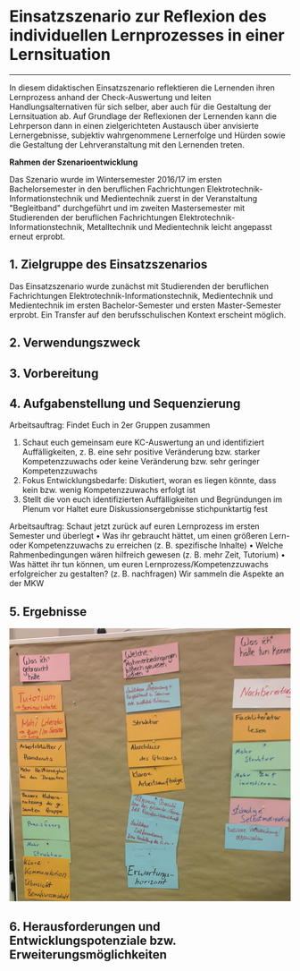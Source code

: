 # Einsatzszenario zur Reflexion des individuellen Lernprozesses in einer Lernsituation

- - -

In diesem didaktischen Einsatzszenario reflektieren die Lernenden ihren Lernprozess anhand der Check-Auswertung und leiten Handlungsalternativen für sich selber, aber auch für die Gestaltung der Lernsituation ab. Auf Grundlage der Reflexionen der Lernenden kann die Lehrperson dann in einen zielgerichteten Austausch über anvisierte Lernergebnisse, subjektiv wahrgenommene Lernerfolge und Hürden sowie die Gestaltung der Lehrveranstaltung mit den Lernenden treten.

**Rahmen der Szenarioentwicklung**

Das Szenario wurde im Wintersemester 2016/17 im ersten Bachelorsemester in den beruflichen Fachrichtungen Elektrotechnik-Informationstechnik und Medientechnik zuerst in der Veranstaltung "Begleitband" durchgeführt und im zweiten Mastersemester mit Studierenden der beruflichen Fachrichtungen Elektrotechnik-Informationstechnik, Metalltechnik und Medientechnik leicht angepasst erneut erprobt. 

## 1. Zielgruppe des Einsatzszenarios
Das Einsatzszenario wurde zunächst mit Studierenden der beruflichen Fachrichtungen Elektrotechnik-Informationstechnik, Medientechnik und Medientechnik im ersten Bachelor-Semester und ersten Master-Semester erprobt. Ein Transfer auf den berufsschulischen Kontext erscheint möglich.

## 2. Verwendungszweck

## 3. Vorbereitung

## 4. Aufgabenstellung und Sequenzierung

Arbeitsauftrag:
Findet Euch in 2er Gruppen zusammen
1. Schaut euch gemeinsam eure KC-Auswertung an und identifiziert Auffälligkeiten, z. B. eine sehr
positive Veränderung bzw. starker Kompetenzzuwachs oder keine Veränderung bzw. sehr geringer
Kompetenzzuwachs
2. Fokus Entwicklungsbedarfe: Diskutiert, woran es liegen könnte, dass kein bzw. wenig Kompetenzzuwachs
erfolgt ist
3. Stellt die von euch identifizierten Auffälligkeiten und Begründungen im Plenum vor
Haltet eure Diskussionsergebnisse stichpunktartig fest

Arbeitsauftrag:
Schaut jetzt zurück auf euren Lernprozess im ersten Semester und überlegt
• Was ihr gebraucht hättet, um einen größeren Lern- oder Kompetenzzuwachs zu erreichen
(z. B. spezifische Inhalte)
• Welche Rahmenbedingungen wären hilfreich gewesen (z. B. mehr Zeit, Tutorium)
• Was hättet ihr tun können, um euren Lernprozess/Kompetenzzuwachs erfolgreicher zu
gestalten? (z. B. nachfragen)
Wir sammeln die Aspekte an der MKW

## 5. Ergebnisse

![Ergebnisse im ersten Bachelor-Semester](media/IMAG1407.jpg)

## 6. Herausforderungen und Entwicklungspotenziale bzw. Erweiterungsmöglichkeiten